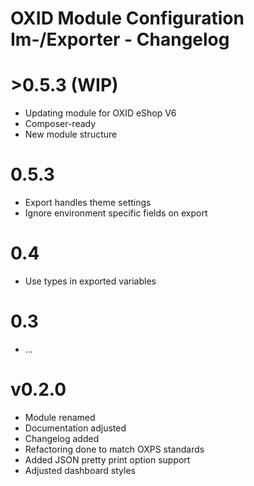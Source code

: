 OXID Module Configuration Im-/Exporter - Changelog
==================================================

# >0.5.3 (WIP)

 * Updating module for OXID eShop V6
 * Composer-ready
 * New module structure

# 0.5.3

 * Export handles theme settings
 * Ignore environment specific fields on export
 
# 0.4

 * Use types in exported variables
 
# 0.3

 * ...

# v0.2.0

 * Module renamed
 * Documentation adjusted
 * Changelog added
 * Refactoring done to match OXPS standards
 * Added JSON pretty print option support
 * Adjusted dashboard styles
